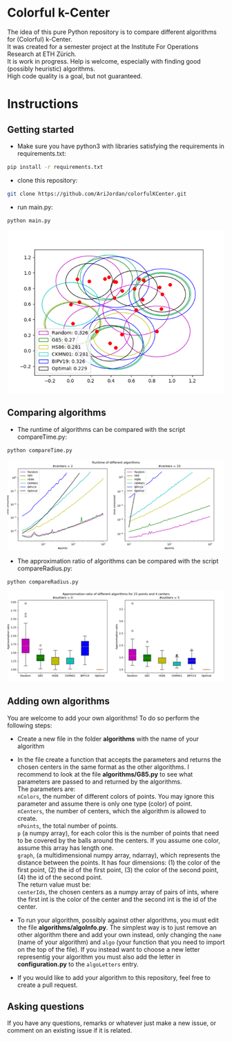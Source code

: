 # Colorful k-Center

The idea of this pure Python repository is to compare different algorithms for (Colorful) k-Center.  
It was created for a semester project at the Institute For Operations Research at ETH Zürich.  
It is work in progress. Help is welcome, especially with finding good (possibly heuristic) algorithms.  
High code quality is a goal, but not guaranteed.

# Instructions  
## Getting started  
- Make sure you have python3 with libraries satisfying the requirements in requirements.txt:  
```bash
pip install -r requirements.txt
```
- clone this repository:  
```bash
git clone https://github.com/AriJordan/colorfulKCenter.git
```
- run main.py:  
```
python main.py
```
![](pictures/25Points20CoverageRequired.png)
## Comparing algorithms
- The runtime of algorithms can be compared with the script compareTime.py:
```
python compareTime.py
```
![](pictures/runtimeComparison.png)
- The approximation ratio of algorithms can be compared with the script compareRadius.py:
```
python compareRadius.py
```
![](pictures/approxRatio25Points4Centers.png)
## Adding own algorithms
You are welcome to add your own algorithms!
To do so perform the following steps:
- Create a new file in the folder **algorithms** with the name of your algorithm
- In the file create a function that accepts the parameters and returns the chosen centers in the same format as the other algorithms.
I recommend to look at the file **algorithms/G85.py** to see what parameters are passed to and returned by the algorithms.  
The parameters are:  
`nColors`, the number of different colors of points. You may ignore this parameter and assume there is only one type (color) of point.  
`nCenters`, the number of centers, which the algorithm is allowed to create.  
`nPoints`, the total number of points.  
`p` (a numpy array), for each color this is the number of points that need to be covered by the balls around the centers. If you assume one color, assume this array has length one.  
`graph`, (a multidimensional numpy array, ndarray), which represents the distance between the points. It has four dimensions: (1) the color of the first point, (2) the id of the first point, (3) the color of the second point, (4) the id of the second point.  
The return value must be:  
`centerIds`, the chosen centers as a numpy array of pairs of ints, where the first int is the color of the center and the second int is the id of the center.  

- To run your algorithm, possibly against other algorithms, you must edit the file **algorithms/algoInfo.py**. The simplest way is to just remove an other algorithm there and add your own instead, only changing the `name` (name of your algorithm) and `algo` (your function that you need to import on the top of the file). If you instead want to choose a new letter representig your algorithm you must also add the letter in **configuration.py** to the `algoLetters` entry.
- If you would like to add your algorithm to this repository, feel free to create a pull request.
## Asking questions
If you have any questions, remarks or whatever just make a new issue, or comment on an existing issue if it is related.  


